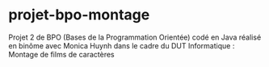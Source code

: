 # projet-bpo-montage
Projet 2 de BPO (Bases de la Programmation Orientée) codé en Java réalisé en binôme avec Monica Huynh dans le cadre du DUT Informatique : Montage de films de caractères
